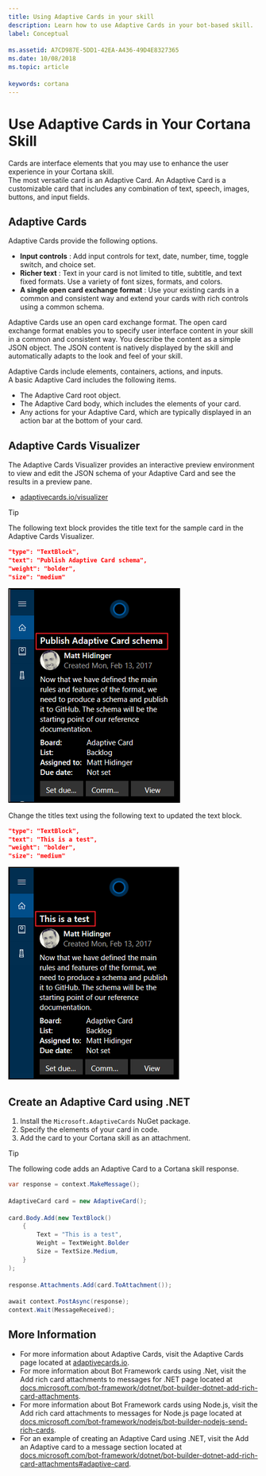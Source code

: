 ```yaml
---
title: Using Adaptive Cards in your skill
description: Learn how to use Adaptive Cards in your bot-based skill.
label: Conceptual

ms.assetid: A7CD987E-5DD1-42EA-A436-49D4E8327365
ms.date: 10/08/2018
ms.topic: article

keywords: cortana
---
```


# Use Adaptive Cards in Your Cortana Skill

Cards are interface elements that you may use to enhance the user experience in your Cortana skill.  
The most versatile card is an Adaptive Card. An Adaptive Card is a customizable card that includes any combination of text, speech, images, buttons, and input fields.  

## Adaptive Cards  

Adaptive Cards provide the following options.  

*   **Input controls** : Add input controls for text, date, number, time, toggle switch, and choice set.  
*   **Richer text** : Text in your card is not limited to title, subtitle, and text fixed formats. Use a variety of font sizes, formats, and colors.  
*   **A single open card exchange format** : Use your existing cards in a common and consistent way and extend your cards with rich controls using a common schema.  

Adaptive Cards use an open card exchange format. The open card exchange format enables you to specify user interface content in your skill in a common and consistent way. You describe the content as a simple JSON object. The JSON content is natively displayed by the skill and automatically adapts to the look and feel of your skill.  

Adaptive Cards include elements, containers, actions, and inputs.  
A basic Adaptive Card includes the following items.   
*   The Adaptive Card root object.  
*   The Adaptive Card body, which includes the elements of your card.  
*   Any actions for your Adaptive Card, which are typically displayed in an action bar at the bottom of your card.  

## Adaptive Cards Visualizer  

The Adaptive Cards Visualizer provides an interactive preview environment to view and edit the JSON schema of your Adaptive Card and see the results in a preview pane.  

*   [adaptivecards.io/visualizer](https://adaptivecards.io/visualizer)

>[!TIP]
> The following text block provides the title text for the sample card in the Adaptive Cards Visualizer.
> 
> ```json
> "type": "TextBlock",
> "text": "Publish Adaptive Card schema",
> "weight": "bolder",
> "size": "medium"
> ```
> 
> ![Sample Card](./media/images/ac_visualizer1.png)  
> 
> Change the titles text using the following text to updated the text block.  
> 
> ```json
> "type": "TextBlock",
> "text": "This is a test",
> "weight": "bolder",
> "size": "medium"
> ```  
>
> ![Revised Card](./media/images/ac_visualizer2.png)  

## Create an Adaptive Card using .NET

1.  Install the `Microsoft.AdaptiveCards` NuGet package.
2.  Specify the elements of your card in code.
3.  Add the card to your Cortana skill as an attachment.

>[!TIP]
> The following code adds an Adaptive Card to a Cortana skill response.
>
> ```csharp
> var response = context.MakeMessage();
>
> AdaptiveCard card = new AdaptiveCard();
>
> card.Body.Add(new TextBlock()
>     {
>         Text = "This is a test",
>         Weight = TextWeight.Bolder
>         Size = TextSize.Medium,
>     }
> );
>
> response.Attachments.Add(card.ToAttachment());
>
> await context.PostAsync(response);
> context.Wait(MessageReceived);
> ```  

## More Information  

*   For more information about Adaptive Cards, visit the Adaptive Cards page located at  [adaptivecards.io](https://adaptivecards.io/).  
*   For more information about Bot Framework cards using .Net, visit the Add rich card attachments to messages for .NET page located at [docs.microsoft.com/bot-framework/dotnet/bot-builder-dotnet-add-rich-card-attachments](https://docs.microsoft.com/bot-framework/dotnet/bot-builder-dotnet-add-rich-card-attachments).
*   For more information about Bot Framework cards using Node.js, visit the Add rich card attachments to messages for Node.js page located at [docs.microsoft.com/bot-framework/nodejs/bot-builder-nodejs-send-rich-cards](https://docs.microsoft.com/bot-framework/nodejs/bot-builder-nodejs-send-rich-cards).
*   For an example of creating an Adaptive Card using .NET, visit the Add an Adaptive card to a message section located at [docs.microsoft.com/bot-framework/dotnet/bot-builder-dotnet-add-rich-card-attachments#adaptive-card](https://docs.microsoft.com/bot-framework/dotnet/bot-builder-dotnet-add-rich-card-attachments#adaptive-card).  
